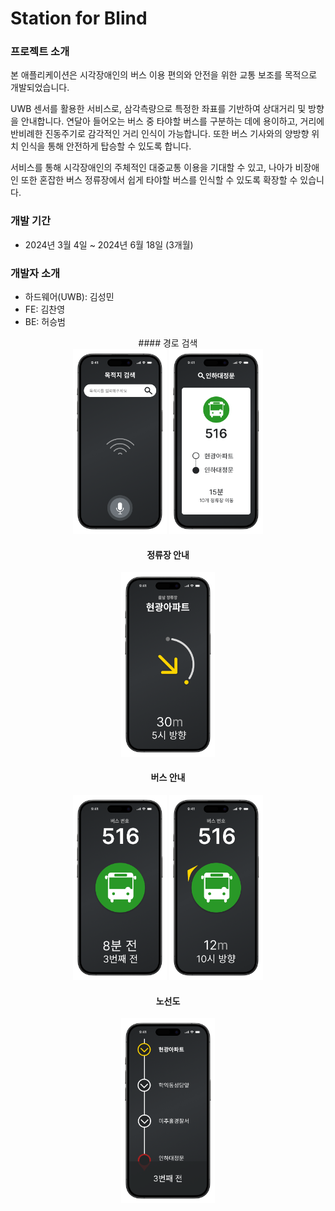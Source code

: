 # Station for Blind

### 프로젝트 소개
본 애플리케이션은 시각장애인의 버스 이용 편의와 안전을 위한 교통 보조를 목적으로 개발되었습니다.

UWB 센서를 활용한 서비스로, 삼각측량으로 특정한 좌표를 기반하여 상대거리 및 방향을 안내합니다. 
연달아 들어오는 버스 중 타야할 버스를 구분하는 데에 용이하고, 거리에 반비례한 진동주기로 감각적인 거리 인식이 가능합니다. 
또한 버스 기사와의 양방향 위치 인식을 통해 안전하게 탑승할 수 있도록 합니다.

서비스를 통해 시각장애인의 주체적인 대중교통 이용을 기대할 수 있고, 나아가 비장애인 또한 혼잡한 버스 정류장에서 쉽게 타야할 버스를 인식할 수 있도록 확장할 수 있습니다.

### 개발 기간
- 2024년 3월 4일 ~ 2024년 6월 18일 (3개월)

### 개발자 소개

- 하드웨어(UWB): 김성민
- FE: 김찬영
- BE: 허승범

<center>
  #### 경로 검색
  <div display="flex">
    <img src="https://github.com/V-rainstorming/Android-Station-for-Blind/blob/main/Group%20119%20(1).png" width="150"/>
    <img src="https://github.com/V-rainstorming/Android-Station-for-Blind/blob/main/Group%20120.png" width="150"/>
  </div>

  #### 정류장 안내
  <img src="https://github.com/V-rainstorming/Android-Station-for-Blind/blob/main/Group%20133%20(2).png" width="150"/>

  #### 버스 안내
  <div display="flex">
    <img src="https://github.com/V-rainstorming/Android-Station-for-Blind/blob/main/Group%20134.png" width="150"/>
    <img src="https://github.com/V-rainstorming/Android-Station-for-Blind/blob/main/Group%20161.png" width="150"/>
  </div>

  #### 노선도
  <img src="https://github.com/V-rainstorming/Android-Station-for-Blind/blob/main/Group%20121%20(1).png" width="150"/>

</center>

